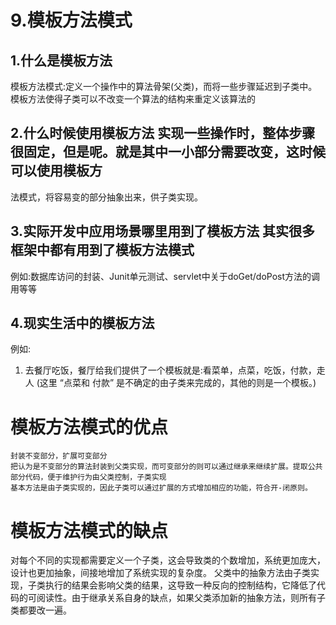 # 9.模板方法模式 
## 1.什么是模板方法
模板方法模式:定义一个操作中的算法骨架(父类)，而将一些步骤延迟到子类中。
模板方法使得子类可以不改变一个算法的结构来重定义该算法的

## 2.什么时候使用模板方法 实现一些操作时，整体步骤很固定，但是呢。就是其中一小部分需要改变，这时候可以使用模板方
法模式，将容易变的部分抽象出来，供子类实现。

## 3.实际开发中应用场景哪里用到了模板方法 其实很多框架中都有用到了模板方法模式
例如:数据库访问的封装、Junit单元测试、servlet中关于doGet/doPost方法的调用等等 

## 4.现实生活中的模板方法
例如:
1. 去餐厅吃饭，餐厅给我们提供了一个模板就是:看菜单，点菜，吃饭，付款，走人 (这里 “点菜和
   付款” 是不确定的由子类来完成的，其他的则是一个模板。)



# 模板方法模式的优点

    封装不变部分，扩展可变部分
    把认为是不变部分的算法封装到父类实现，而可变部分的则可以通过继承来继续扩展。提取公共部分代码，便于维护行为由父类控制，子类实现
    基本方法是由子类实现的，因此子类可以通过扩展的方式增加相应的功能，符合开-闭原则。

# 模板方法模式的缺点

对每个不同的实现都需要定义一个子类，这会导致类的个数增加，系统更加庞大，设计也更加抽象，间接地增加了系统实现的复杂度。
父类中的抽象方法由子类实现，子类执行的结果会影响父类的结果，这导致一种反向的控制结构，它降低了代码的可阅读性。由于继承关系自身的缺点，如果父类添加新的抽象方法，则所有子类都要改一遍。